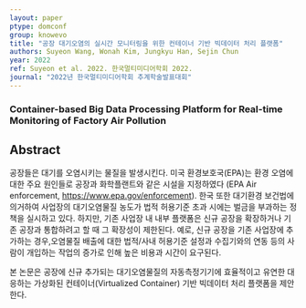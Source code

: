 ```yaml
---
layout: paper
ptype: domconf
group: knowevo
title: "공장 대기오염의 실시간 모니터링을 위한 컨테이너 기반 빅데이터 처리 플랫폼"
authors: Suyeon Wang, Wonah Kim, Jungkyu Han, Sejin Chun
year: 2022
ref: Suyeon et al. 2022. 한국멀티미디어학회 2022.
journal: "2022년 한국멀티미디어학회 추계학술발표대회"
---
```


### Container-based Big Data Processing Platform for Real-time Monitoring of Factory Air Pollution

## Abstract
공장들은 대기를 오염시키는 물질을 발생시킨다. 미국 환경보호국(EPA)는 환경 오염에 대한 주요 원인들로 공장과 화학플랜트와 같은 시설을 지정하였다 (EPA Air enforcement, https://www.epa.gov/enforcement). 한국 또한 대기환경 보건법에 의거하여 사업장의 대기오염물질 농도가 법적 허용기준 초과 시에는 벌금을 부과하는 정책을 실시하고 있다.
하지만, 기존 사업장 내 내부 플랫폼은 신규 공장을 확장하거나 기존 공장과 통합하려고 할 때 그 확장성이 제한된다. 예로, 신규 공장을 기존 사업장에 추가하는 경우,오염물질 배출에 대한 법적/사내 허용기준 설정과 수집기와의 연동 등의 사람이 개입하는 작업의 증가로 인해 높은 비용과 시간이 요구된다.

본 논문은 공장에 신규 추가되는 대기오염물질의 자동측정기기에 효율적이고 유연한 대응하는 가상화된 컨테이너(Virtualized Container) 기반 빅데이터 처리 플랫폼을 제안한다.

